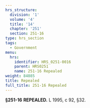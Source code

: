 ```yaml
---
hrs_structure:
  division: '1'
  volume: '4'
  title: '14'
  chapter: '251'
  section: 251-16
type: hrs_section
tags:
  - Government
menu:
  hrs:
    identifier: HRS_0251-0016
    parent: HRS0251
    name: 251-16 Repealed
weight: 84085
title: Repealed
full_title: 251-16 Repealed
---
```

**§251-16** **REPEALED.** L 1995, c 92, §32.